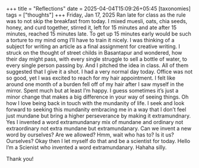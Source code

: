 +++
title = "Reflections"
date = 2025-04-04T15:09:26+05:45
[taxonomies]
tags = ["thoughts"]
+++
Friday, Jan 17, 2025
Ran late for class as the rule was to not skip the breakfast from today. 
I mixed muesli, oats, chia seeds, honey, and curd together, stirred it, left for 15 minutes and ate after 15 minutes, reached 15 minutes late.
To get up 15 minutes early would be such a torture to my mind omg I’ll have to train it nicely. 
I was thinking of a subject for writing an article as a final assignment for creative writing.
I struck on the thought of street childs in Basantapur and wondered, how their day might pass, with every single struggle to sell a bottle of water, to every single person passing by.
And I pitched the idea in class. All of them suggested that I give it a shot.
I had a very normal day today. Office was not so good, yet I was excited to reach for my hair appointment.
I felt like around one month of a burden fell off of my hair after I saw myself in the mirror. Spent much but at least I’m happy. 
I guess sometimes it’s just a minor change that makes a big difference in your way of seeing things. Oh how I love being back in touch with the mundanity of life. I seek and look forward to seeking this mundanity embracing me in a way that I don’t feel just mundane but bring a higher perseverance by making it extramundnary. Yes I invented a word extramundanary mix of mundane and ordinary not extraordinary not extra mundane but extramundanary. Can we invent a new word by ourselves? Are we allowed? Hmm, wait who has to? Is it us? Ourselves? Okay then I let myself do that and be a scientist for today. Hello I’m a Scienist who invented a word extramundanary. Hahaha silly. 

Thank you!
